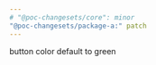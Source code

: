 ```yaml
---
# "@poc-changesets/core": minor
"@poc-changesets/package-a:" patch
---
```


button color default to green
